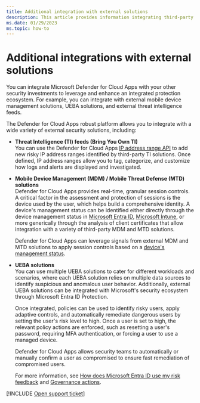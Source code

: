 ```yaml
---
title: Additional integration with external solutions
description: This article provides information integrating third-party solutions with Defender for Cloud Apps.
ms.date: 01/29/2023
ms.topic: how-to
---
```

# Additional integrations with external solutions



You can integrate Microsoft Defender for Cloud Apps with your other security investments to leverage and enhance an integrated protection ecosystem. For example, you can integrate with external mobile device management solutions, UEBA solutions, and external threat intelligence feeds.

The Defender for Cloud Apps robust platform allows you to integrate with a wide variety of external security solutions, including:

- **Threat Intelligence (TI) feeds (Bring You Own TI)**  
    You can use the Defender for Cloud Apps [IP address range API](api-data-enrichment.md) to add new risky IP address ranges identified by third-party TI solutions. Once defined, IP address ranges allow you to tag, categorize, and customize how logs and alerts are displayed and investigated.

- **Mobile Device Management (MDM) / Mobile Threat Defense (MTD) solutions**  
    Defender for Cloud Apps provides real-time, granular session controls. A critical factor in the assessment and protection of sessions is the device used by the user, which helps build a comprehensive identity. A device's management status can be identified either directly through the device management status in [Microsoft Entra ID](/azure/active-directory/conditional-access/overview), [Microsoft Intune](/mem/intune/protect/mobile-threat-defense), or more generically through the analysis of client certificates that allow integration with a variety of third-party MDM and MTD solutions.

    Defender for Cloud Apps can leverage signals from external MDM and MTD solutions to apply session controls based on a [device's management status](session-policy-aad.md).

- **UEBA solutions**  
    You can use multiple UEBA solutions to cater for different workloads and scenarios, where each UEBA solution relies on multiple data sources to identify suspicious and anomalous user behavior. Additionally, external UEBA solutions can be integrated with Microsoft's security ecosystem through Microsoft Entra ID Protection.

    Once integrated, policies can be used to identify risky users, apply adaptive controls, and automatically remediate dangerous users by setting the user's risk level to high. Once a user is set to high, the relevant policy actions are enforced, such as resetting a user's password, requiring MFA authentication, or forcing a user to use a managed device.

    Defender for Cloud Apps allows security teams to automatically or manually confirm a user as compromised to ensure fast remediation of compromised users.

    For more information, see [How does Microsoft Entra ID use my risk feedback](/azure/active-directory/identity-protection/howto-identity-protection-risk-feedback#how-does-azure-ad-use-my-risk-feedback) and [Governance actions](accounts.md#governance-actions).

[!INCLUDE [Open support ticket](includes/support.md)]
